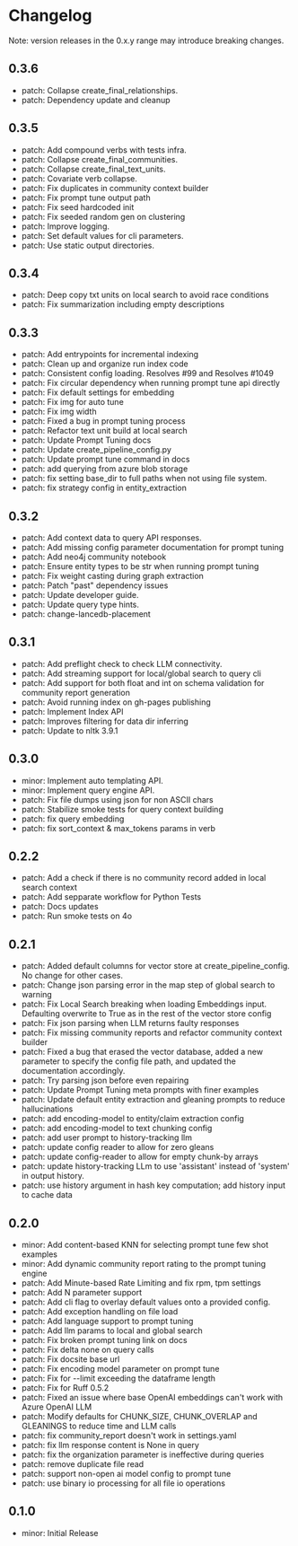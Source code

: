# Changelog
Note: version releases in the 0.x.y range may introduce breaking changes.


## 0.3.6

- patch: Collapse create_final_relationships.
- patch: Dependency update and cleanup

## 0.3.5

- patch: Add compound verbs with tests infra.
- patch: Collapse create_final_communities.
- patch: Collapse create_final_text_units.
- patch: Covariate verb collapse.
- patch: Fix duplicates in community context builder
- patch: Fix prompt tune output path
- patch: Fix seed hardcoded init
- patch: Fix seeded random gen on clustering
- patch: Improve logging.
- patch: Set default values for cli parameters.
- patch: Use static output directories.

## 0.3.4

- patch: Deep copy txt units on local search to avoid race conditions
- patch: Fix summarization including empty descriptions

## 0.3.3

- patch: Add entrypoints for incremental indexing
- patch: Clean up and organize run index code
- patch: Consistent config loading. Resolves #99 and Resolves #1049
- patch: Fix circular dependency when running prompt tune api directly
- patch: Fix default settings for embedding
- patch: Fix img for auto tune
- patch: Fix img width
- patch: Fixed a bug in prompt tuning process
- patch: Refactor text unit build at local search
- patch: Update Prompt Tuning docs
- patch: Update create_pipeline_config.py
- patch: Update prompt tune command in docs
- patch: add querying from azure blob storage
- patch: fix setting base_dir to full paths when not using file system.
- patch: fix strategy config in entity_extraction

## 0.3.2

- patch: Add context data to query API responses.
- patch: Add missing config parameter documentation for prompt tuning
- patch: Add neo4j community notebook
- patch: Ensure entity types to be str when running prompt tuning
- patch: Fix weight casting during graph extraction
- patch: Patch "past" dependency issues
- patch: Update developer guide.
- patch: Update query type hints.
- patch: change-lancedb-placement

## 0.3.1

- patch: Add preflight check to check LLM connectivity.
- patch: Add streaming support for local/global search to query cli
- patch: Add support for both float and int on schema validation for community report generation
- patch: Avoid running index on gh-pages publishing
- patch: Implement Index API
- patch: Improves filtering for data dir inferring
- patch: Update to nltk 3.9.1

## 0.3.0

- minor: Implement auto templating API.
- minor: Implement query engine API.
- patch: Fix file dumps using json for non ASCII chars
- patch: Stabilize smoke tests for query context building
- patch: fix query embedding
- patch: fix sort_context & max_tokens params in verb

## 0.2.2

- patch: Add a check if there is no community record added in local search context
- patch: Add sepparate workflow for Python Tests
- patch: Docs updates
- patch: Run smoke tests on 4o

## 0.2.1

- patch: Added default columns for vector store at create_pipeline_config. No change for other cases.
- patch: Change json parsing error in the map step of global search to warning
- patch: Fix Local Search breaking when loading Embeddings input. Defaulting overwrite to True as in the rest of the vector store config
- patch: Fix json parsing when LLM returns faulty responses
- patch: Fix missing community reports and refactor community context builder
- patch: Fixed a bug that erased the vector database, added a new parameter to specify the config file path, and updated the documentation accordingly.
- patch: Try parsing json before even repairing
- patch: Update Prompt Tuning meta prompts with finer examples
- patch: Update default entity extraction and gleaning prompts to reduce hallucinations
- patch: add encoding-model to entity/claim extraction config
- patch: add encoding-model to text chunking config
- patch: add user prompt to history-tracking llm
- patch: update config reader to allow for zero gleans
- patch: update config-reader to allow for empty chunk-by arrays
- patch: update history-tracking LLm to use 'assistant' instead of 'system' in output history.
- patch: use history argument in hash key computation; add history input to cache data

## 0.2.0

- minor: Add content-based KNN for selecting prompt tune few shot examples
- minor: Add dynamic community report rating to the prompt tuning engine
- patch: Add Minute-based Rate Limiting and fix rpm, tpm settings
- patch: Add N parameter support
- patch: Add cli flag to overlay default values onto a provided config.
- patch: Add exception handling on file load
- patch: Add language support to prompt tuning
- patch: Add llm params to local and global search
- patch: Fix broken prompt tuning link on docs
- patch: Fix delta none on query calls
- patch: Fix docsite base url
- patch: Fix encoding model parameter on prompt tune
- patch: Fix for --limit exceeding the dataframe length
- patch: Fix for Ruff 0.5.2
- patch: Fixed an issue where base OpenAI embeddings can't work with Azure OpenAI LLM
- patch: Modify defaults for CHUNK_SIZE, CHUNK_OVERLAP and GLEANINGS to reduce time and LLM calls
- patch: fix community_report doesn't work in settings.yaml
- patch: fix llm response content is None in query
- patch: fix the organization parameter is ineffective during queries
- patch: remove duplicate file read
- patch: support non-open ai model config to prompt tune
- patch: use binary io processing for all file io operations

## 0.1.0

- minor: Initial Release
